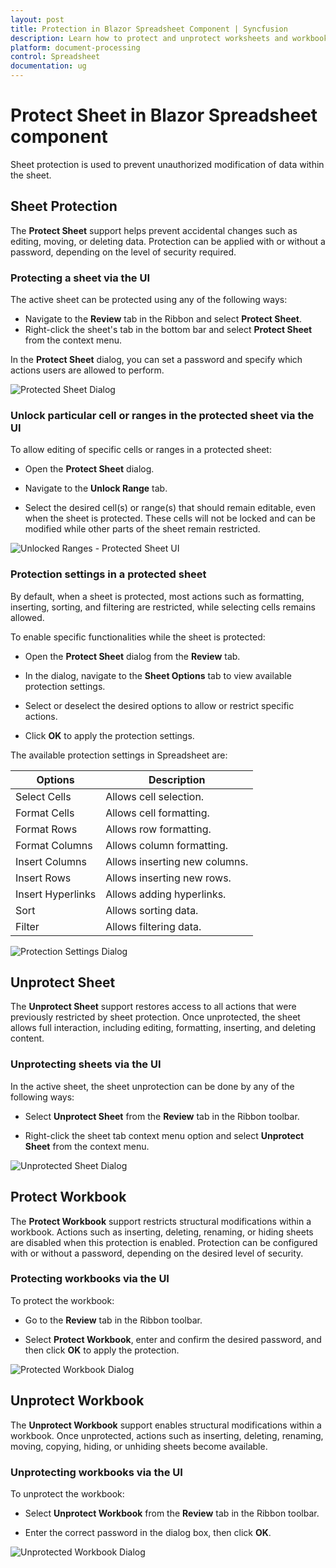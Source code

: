 ```yaml
---
layout: post
title: Protection in Blazor Spreadsheet Component | Syncfusion
description: Learn how to protect and unprotect worksheets and workbooks in the Syncfusion Blazor Spreadsheet component, both through the UI and more.
platform: document-processing
control: Spreadsheet
documentation: ug
---
```


# Protect Sheet in Blazor Spreadsheet component

Sheet protection is used to prevent unauthorized modification of data within the sheet.

## Sheet Protection

The **Protect Sheet** support helps prevent accidental changes such as editing, moving, or deleting data. Protection can be applied with or without a password, depending on the level of security required.

### Protecting a sheet via the UI

The active sheet can be protected using any of the following ways:

*   Navigate to the **Review** tab in the Ribbon and select **Protect Sheet**.
*   Right-click the sheet's tab in the bottom bar and select **Protect Sheet** from the context menu.

In the **Protect Sheet** dialog, you can set a password and specify which actions users are allowed to perform.

![Protected Sheet Dialog](./images/protect-sheet.gif)

### Unlock particular cell or ranges in the protected sheet via the UI

To allow editing of specific cells or ranges in a protected sheet:

* Open the **Protect Sheet** dialog.

* Navigate to the **Unlock Range** tab.

* Select the desired cell(s) or range(s) that should remain editable, even when the sheet is protected. These cells will not be locked and can be modified while other parts of the sheet remain restricted.

![Unlocked Ranges - Protected Sheet UI](./images/unlocked-range.gif)

### Protection settings in a protected sheet

By default, when a sheet is protected, most actions such as formatting, inserting, sorting, and filtering are restricted, while selecting cells remains allowed.

To enable specific functionalities while the sheet is protected:

* Open the **Protect Sheet** dialog from the **Review** tab.

* In the dialog, navigate to the **Sheet Options** tab to view available protection settings.

* Select or deselect the desired options to allow or restrict specific actions.

* Click **OK** to apply the protection settings.

The available protection settings in Spreadsheet are:

| Options | Description |
|------------------------|---------|
| Select Cells | Allows cell selection. |
| Format Cells | Allows cell formatting. |
| Format Rows | Allows row formatting. |
| Format Columns | Allows column formatting. |
| Insert Columns | Allows inserting new columns. |
| Insert Rows | Allows inserting new rows. |
| Insert Hyperlinks | Allows adding hyperlinks. |
| Sort | Allows sorting data. |
| Filter | Allows filtering data. |

![Protection Settings Dialog](./images/sheet-options.png)

## Unprotect Sheet

The **Unprotect Sheet** support restores access to all actions that were previously restricted by sheet protection. Once unprotected, the sheet allows full interaction, including editing, formatting, inserting, and deleting content.

### Unprotecting sheets via the UI

In the active sheet, the sheet unprotection can be done by any of the following ways:

* Select **Unprotect Sheet** from the **Review** tab in the Ribbon toolbar.

* Right-click the sheet tab context menu option and select **Unprotect Sheet** from the context menu.

![Unprotected Sheet Dialog](./images/unprotect-sheet.png)

## Protect Workbook

The **Protect Workbook** support restricts structural modifications within a workbook. Actions such as inserting, deleting, renaming, or hiding sheets are disabled when this protection is enabled. Protection can be configured with or without a password, depending on the desired level of security.

### Protecting workbooks via the UI

To protect the workbook:

* Go to the **Review** tab in the Ribbon toolbar.

* Select **Protect Workbook**, enter and confirm the desired password, and then click **OK** to apply the protection.

![Protected Workbook Dialog](./images/protect-workbook.gif)

## Unprotect Workbook

The **Unprotect Workbook** support enables structural modifications within a workbook. Once unprotected, actions such as inserting, deleting, renaming, moving, copying, hiding, or unhiding sheets become available.

### Unprotecting workbooks via the UI

To unprotect the workbook:

* Select **Unprotect Workbook** from the **Review** tab in the Ribbon toolbar.

* Enter the correct password in the dialog box, then click **OK**.

![Unprotected Workbook Dialog](./images/unprotect-workbook.png)
